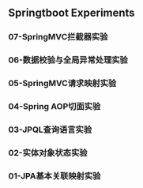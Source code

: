 Springtboot Experiments  
-----------------------------
### 07-SpringMVC拦截器实验         
### 06-数据校验与全局异常处理实验    
### 05-SpringMVC请求映射实验     
### 04-Spring AOP切面实验    
### 03-JPQL查询语言实验    
### 02-实体对象状态实验   
### 01-JPA基本关联映射实验   

